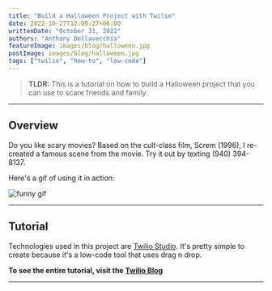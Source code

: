 ```yaml
---
title: "Build a Halloween Project with Twilio"
date: 2022-10-27T12:00:27+06:00
writtenDate: "October 31, 2022"
authors: "Anthony Dellavecchia"
featureImage: images/blog/halloween.jpg
postImage: images/blog/halloween.jpg
tags: ["twilio", "how-to", "low-code"]
---
```


> **TLDR:** This is a tutorial on how to build a Halloween project that you can use to scare friends and family.

---

## Overview

Do you like scary movies? Based on the cult-class film, Screm (1996), I re-created a famous scene from the movie. Try it out by texting (940) 394-8137.

Here's a gif of using it in action:

![funny gif](/images/portfolio/halloween.gif)

---

## Tutorial

Technologies used in this project are [Twilio Studio](https://twilio.com). It's pretty simple to create because it's a low-code tool that uses drag n drop. 

**To see the entire tutorial, visit the [Twilio Blog](https://www.twilio.com/blog/do-you-like-scary-movies-build-a-halloween-project-with-twilio)**





---

